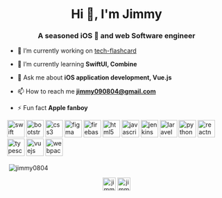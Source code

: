 <h1 align="center">Hi 👋, I'm Jimmy</h1>
<h3 align="center">A seasoned iOS  and web Software engineer </h3>

- 🔭 I’m currently working on [tech-flashcard](https://github.com/jimmy0804/tech-flashcard)

- 🌱 I’m currently learning **SwiftUI, Combine**

- 💬 Ask me about **iOS application development, Vue.js**

- 📫 How to reach me **jimmy090804@gmail.com**

- ⚡ Fun fact **Apple fanboy**

<p align="left"><img src="https://devicons.github.io/devicon/devicon.git/icons/swift/swift-original-wordmark.svg" alt="swift" width="40" height="40"/> <img src="https://devicons.github.io/devicon/devicon.git/icons/bootstrap/bootstrap-plain.svg" alt="bootstrap" width="40" height="40"/> <img src="https://devicons.github.io/devicon/devicon.git/icons/css3/css3-original-wordmark.svg" alt="css3" width="40" height="40"/> <img src="https://www.vectorlogo.zone/logos/figma/figma-icon.svg" alt="figma" width="40" height="40"/> <img src="https://www.vectorlogo.zone/logos/firebase/firebase-icon.svg" alt="firebase" width="40" height="40"/> <img src="https://devicons.github.io/devicon/devicon.git/icons/html5/html5-original-wordmark.svg" alt="html5" width="40" height="40"/> <img src="https://devicons.github.io/devicon/devicon.git/icons/javascript/javascript-original.svg" alt="javascript" width="40" height="40"/> <img src="https://www.vectorlogo.zone/logos/jenkins/jenkins-icon.svg" alt="jenkins" width="40" height="40"/> <img src="https://devicons.github.io/devicon/devicon.git/icons/laravel/laravel-plain-wordmark.svg" alt="laravel" width="40" height="40"/> <img src="https://devicons.github.io/devicon/devicon.git/icons/python/python-original.svg" alt="python" width="40" height="40"/> <img src="https://reactnative.dev/img/header_logo.svg" alt="reactnative" width="40" height="40"/>  <img src="https://devicons.github.io/devicon/devicon.git/icons/typescript/typescript-original.svg" alt="typescript" width="40" height="40"/> <img src="https://devicons.github.io/devicon/devicon.git/icons/vuejs/vuejs-original-wordmark.svg" alt="vuejs" width="40" height="40"/> <img src="https://devicons.github.io/devicon/devicon.git/icons/webpack/webpack-original.svg" alt="webpack" width="40" height="40"/></p><p>&nbsp;<img align="center" src="https://github-readme-stats.vercel.app/api?username=jimmy0804&show_icons=true" alt="jimmy0804" /></p>

<p align="center">
<a href="https://twitter.com/jimmy900804" target="blank"><img align="center" src="https://cdn.jsdelivr.net/npm/simple-icons@3.0.1/icons/twitter.svg" alt="jimmy900804" height="30" width="30" /></a>
<a href="https://linkedin.com/in/jimmy090804" target="blank"><img align="center" src="https://cdn.jsdelivr.net/npm/simple-icons@3.0.1/icons/linkedin.svg" alt="jimmy090804" height="30" width="30" /></a>
</p>
